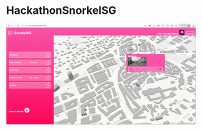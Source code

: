# HackathonSnorkelSG

[![SC2 Video](https://raw.githubusercontent.com/DavidEggenberger/HackathonSnorkelSG/master/WebAPI/SnorkleSG.PNG)](https://www.youtube.com/watch?v=qLxkJVdA-Mw&t=1s&ab_channel=DavidSeesSharp "Click to Watch a walkthrough (in German)")

